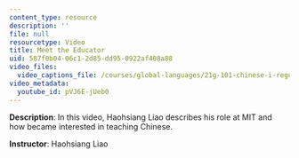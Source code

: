 ```yaml
---
content_type: resource
description: ''
file: null
resourcetype: Video
title: Meet the Educator
uid: 587f0b04-06c1-2d85-dd95-0922af408a88
video_files:
  video_captions_file: /courses/global-languages/21g-101-chinese-i-regular-fall-2014/instructor-insights/meet-the-educator/pVJ6E-jUeb0.vtt
video_metadata:
  youtube_id: pVJ6E-jUeb0
---
```


**Description**: In this video, Haohsiang Liao describes his role at MIT and how became interested in teaching Chinese.

**Instructor**: Haohsiang Liao
